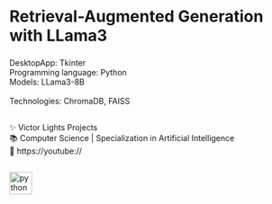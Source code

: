 <h1 align="left">Retrieval-Augmented Generation with LLama3</h1>

###

<p align="left">DesktopApp: Tkinter<br>Programming language: Python<br>Models: LLama3-8B<br><br>Technologies: ChromaDB, FAISS</p>

###

<h2 align="left"></h2>

###

<p align="left">✨ Victor Lights Projects<br>📚 Computer Science | Specialization in Artificial Intelligence<br>🔗 https://youtube://</p>

###

<h2 align="left"></h2>

###

<div align="left">
  <img src="https://cdn.jsdelivr.net/gh/devicons/devicon/icons/python/python-original.svg" height="40" alt="python logo"  />
</div>

###

<div align="left">
</div>

###
